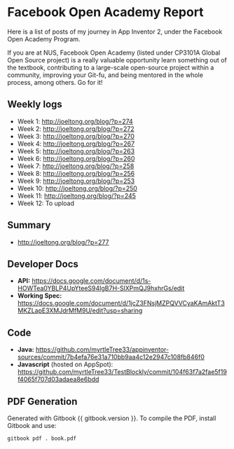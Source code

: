 # Facebook Open Academy Report

Here is a list of posts of my journey in App Inventor 2, under the Facebook Open Academy Program.

If you are at NUS, Facebook Open Academy (listed under CP3101A Global Open Source project) is a really valuable opportunity learn something out of the textbook, contributing to a large-scale open-source project within a community, improving your Git-fu, and being mentored in the whole process, among others. Go for it!


## Weekly logs

*   Week 1: http://joeltong.org/blog/?p=274
*   Week 2: http://joeltong.org/blog/?p=272
*   Week 3: http://joeltong.org/blog/?p=270
*   Week 4: http://joeltong.org/blog/?p=267
*   Week 5: http://joeltong.org/blog/?p=263
*   Week 6: http://joeltong.org/blog/?p=260
*   Week 7: http://joeltong.org/blog/?p=258
*   Week 8: http://joeltong.org/blog/?p=256
*   Week 9: http://joeltong.org/blog/?p=253
*   Week 10: http://joeltong.org/blog/?p=250
*   Week 11: http://joeltong.org/blog/?p=245
*   Week 12: To upload

## Summary

*   http://joeltong.org/blog/?p=277

## Developer Docs

*   **API:** https://docs.google.com/document/d/1s-HOWTea0YBLP4UpYteeS94IgB7H-SlXPmQJ9hxhrGs/edit
*   **Working Spec:** https://docs.google.com/document/d/1jcZ3FNsjMZPQVVCyaKAmAktT3MKZLapE3XMJdrMfM9U/edit?usp=sharing

## Code

*   **Java:** https://github.com/myrtleTree33/appinventor-sources/commit/7b4efa76e31a710bb9aa4c12e2947c108fb846f0
*   **Javascript** (hosted on AppSpot): https://github.com/myrtleTree33/TestBlockly/commit/104f63f7a2fae5f19f4065f707d03adaea8e6bdd


## PDF Generation

Generated with Gitbook {{ gitbook.version }}.  To compile the PDF, install Gitbook and use:

	gitbook pdf . book.pdf